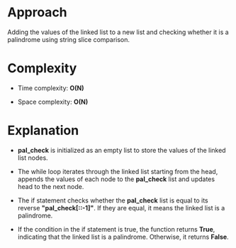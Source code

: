 # Approach

Adding the values of the linked list to a new list and checking whether it is a palindrome using string slice comparison.

# Complexity

- Time complexity: **O(N)**

- Space complexity: **O(N)**

# Explanation

- **pal_check** is initialized as an empty list to store the values of the linked list nodes.

- The while loop iterates through the linked list starting from the head, appends the values of each node to the **pal_check** list and updates head to the next node.

- The if statement checks whether the **pal_check** list is equal to its reverse **"pal_check[::-1]"**. If they are equal, it means the linked list is a palindrome.

- If the condition in the if statement is true, the function returns **True**, indicating that the linked list is a palindrome. Otherwise, it returns **False**.
